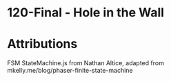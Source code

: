 # 120-Final - Hole in the Wall


# Attributions
FSM StateMachine.js from Nathan Altice, adapted from mkelly.me/blog/phaser-finite-state-machine
